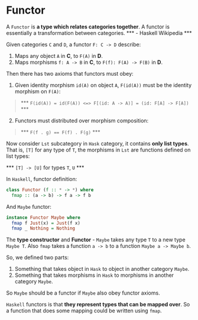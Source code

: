 # Functor

A `Functor` is **a type which relates categories together**. A functor is essentially a transformation between categories. *** - Haskell Wikipedia ***

Given categories `C` and `D`, a functor `F: C -> D` describe:

1. Maps any object `A` in **C**, to `F(A)` in **D**.
2. Maps morphisms `f: A -> B` in **C**, to `F(f): F(A) -> F(B)` in **D**.

Then there has two axioms that functors must obey:



1. Given identity morphism `id(A)` on object `A`, `F(id(A))` must be the identity morphism on `F(A)`:

  > *** `F(id(A)) = id(F(A)) <=> F[(id: A -> A)] = (id: F[A] -> F[A])` ***

2. Functors must distributed over morphism composition:

  > *** `F(f . g) == F(f) . F(g)` ***

Now consider `Lst` subcategory in `Hask` category, it contains **only list types**. That is, `[T]` for any type of `T`, the morphisms in `Lst` are functions defined on list types:

*** `[T] -> [U]` for types `T`, `U` ***

In `Haskell`, functor definition:

```haskell
class Functor (f :: * -> *) where
  fmap :: (a -> b) -> f a -> f b
```

And `Maybe` functor:

```haskell
instance Functor Maybe where
  fmap f Just(x) = Just(f x)
  fmap _ Nothing = Nothing
```

The **type constructor** and **Functor** - `Maybe` takes any type `T` to a new type `Maybe T`. Also `fmap` takes a function `a -> b` to a function `Maybe a -> Maybe b`. 

So, we defined two parts:

1. Something that takes object in `Hask` to object in another category `Maybe`.
2. Something that takes morphisms in `Hask` to morphisms in another category `Maybe`.

So `Maybe` should be a functor if `Maybe` also obey functor axioms.

`Haskell` functors is that **they represent types that can be mapped over**. So a function that does some mapping could be written using `fmap`.
